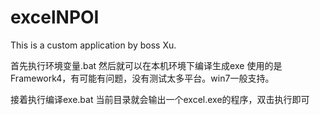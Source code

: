 # excelNPOI
This is a custom application by boss Xu.

首先执行环境变量.bat 然后就可以在本机环境下编译生成exe
使用的是Framework4，有可能有问题，没有测试太多平台。win7一般支持。

接着执行编译exe.bat 当前目录就会输出一个excel.exe的程序，双击执行即可
